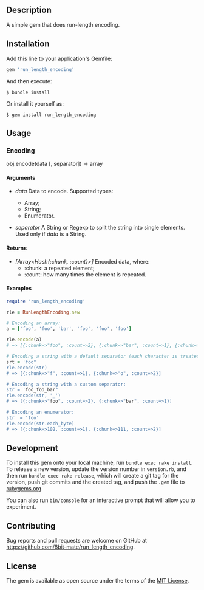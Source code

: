 ## Description

A simple gem that does run-length encoding.

## Installation

Add this line to your application's Gemfile:

```ruby
gem 'run_length_encoding'
```

And then execute:

    $ bundle install

Or install it yourself as:

    $ gem install run_length_encoding

## Usage

### Encoding

obj.encode(data [, separator]) -> array

#### Arguments

* *data*
    Data to encode. Supported types:
    * Array;
    * String;
    * Enumerator.

* *separator*
    A String or Regexp to split the string into single elements. Used only if *data* is a String.

#### Returns

* *[Array<Hash{:chunk, :count}>]*
    Encoded data, where:
    * :chunk: a repeated element;
    * :count: how many times the element is repeated.

#### Examples

```ruby
require 'run_length_encoding'

rle = RunLengthEncoding.new

# Encoding an array:
a = ['foo', 'foo', 'bar', 'foo', 'foo', 'foo']

rle.encode(a)
# => [{:chunk=>"foo", :count=>2}, {:chunk=>"bar", :count=>1}, {:chunk=>"foo", :count=>3}]

# Encoding a string with a default separator (each character is treated as a single element):
srt = 'foo"
rle.encode(str)
# => [{:chunk=>"f", :count=>1}, {:chunk=>"o", :count=>2}]

# Encoding a string with a custom separator:
str = 'foo_foo_bar"
rle.encode(str, '_')
# => [{:chunk=>"foo", :count=>2}, {:chunk=>"bar", :count=>1}]

# Encoding an enumerator:
str  = 'foo'
rle.encode(str.each_byte)
# => [{:chunk=>102, :count=>1}, {:chunk=>111, :count=>2}]
```

## Development

To install this gem onto your local machine, run `bundle exec rake install`. To release a new version, update the version number in `version.rb`, and then run `bundle exec rake release`, which will create a git tag for the version, push git commits and the created tag, and push the `.gem` file to [rubygems.org](https://rubygems.org).

You can also run `bin/console` for an interactive prompt that will allow you to experiment.

## Contributing

Bug reports and pull requests are welcome on GitHub at https://github.com/8bit-mate/run_length_encoding.

## License

The gem is available as open source under the terms of the [MIT License](https://opensource.org/licenses/MIT).
